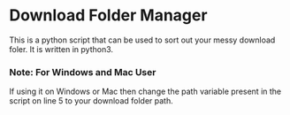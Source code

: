 # Download Folder Manager
This is a python script that can be used to sort out your messy download foler. It is written in python3.

### Note: For Windows and Mac User
If using it on Windows or Mac then change the path variable present in the script on line 5 to your download folder path.

